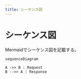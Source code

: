 ```yaml
---
title: シーケンス図
---
```


# シーケンス図

Mermaidでシーケンス図を記載する。

```mermaid
sequenceDiagram

A ->> B : Request
B -->> A : Response


```